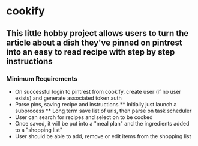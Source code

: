 # cookify

## This little hobby project allows users to turn the article about a dish they've pinned on pintrest into an easy to read recipe with step by step instructions

### Minimum Requirements
* On successful login to pintrest from cookify, create user (if no user exists) and generate associated token auth
* Parse pins, saving recipe and instructions
    ** Initially just launch a subprocess
    ** Long term save list of urls, then parse on task scheduler
* User can search for recipes and select on to be cooked
* Once saved, it will be put into a "meal plan" and the ingredients added to a "shopping list"
* User should be able to add, remove or edit items from the shopping list

